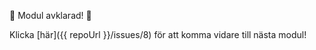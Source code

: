:tada: Modul avklarad! :tada:

Klicka [här]({{ repoUrl }}/issues/8) för att komma vidare till nästa modul!